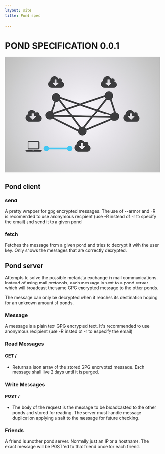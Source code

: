 ```yaml
---
layout: site
title: Pond spec

---
```


# POND SPECIFICATION 0.0.1

![](/img/pond.jpg)

## Pond client

### send

A pretty wrapper for gpg encrypted messages. The use of --armor and -R is recomended
to use anonymous recipient (use -R instead of -r to specify the email) and send
it to a given pond.

### fetch

Fetches the message from a given pond and tries to decrypt it with the user key.
Only shows the messages that are correctly decrypted.

## Pond server

Attempts to solve the possible metadata exchange in mail communications. Instead
of using mail protocols, each message is sent to a pond server which will
broadcast the same GPG encrypted message to the other ponds.

The message can only be decrypted when it reaches its destination hoping for
an unknown amount of ponds.

### Message

A message is a plain text GPG encrypted text.
It's recommended to use anonymous recipient (use -R insted of -r to especify the
email)

### Read Messages

#### GET /

* Returns a json array of the stored GPG encrypted message. Each message shall live 2 days
  until it is purged.

### Write Messages

#### POST /

* The body of the request is the message to be broadcasted to the other ponds
  and stored for reading. The server must handle message duplication applying
  a salt to the message for future checking.

### Friends

A friend is another pond server. Normally just an IP or a hostname. The
exact message will be POST'ed to that friend once for each friend.
